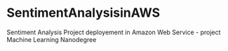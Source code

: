 # SentimentAnalysisinAWS
Sentiment Analysis Project deployement in Amazon Web Service - project Machine Learning Nanodegree
